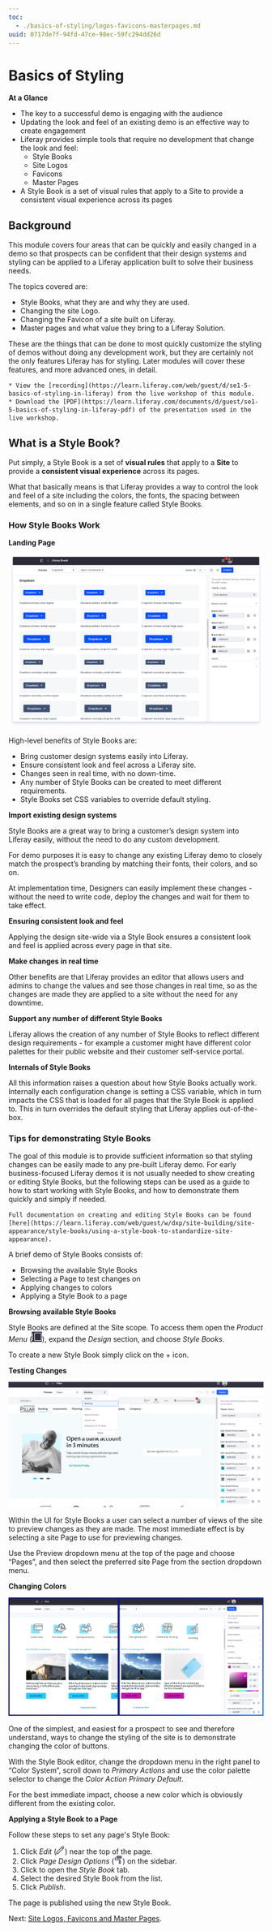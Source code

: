 ```yaml
---
toc:
  - ./basics-of-styling/logos-favicons-masterpages.md
uuid: 0717de7f-94fd-47ce-98ec-59fc294dd26d
---
```


# Basics of Styling

**At a Glance**

* The key to a successful demo is engaging with the audience
* Updating the look and feel of an existing demo is an effective way to create engagement
* Liferay provides simple tools that require no development that change the look and feel:
  * Style Books
  * Site Logos
  * Favicons
  * Master Pages
* A Style Book is a set of visual rules that apply to a Site to provide a consistent visual experience across its pages

## Background

This module covers four areas that can be quickly and easily changed in a demo so that prospects can be confident that their design systems and styling can be applied to a Liferay application built to solve their business needs.

The topics covered are:

* Style Books, what they are and why they are used.
* Changing the site Logo.
* Changing the Favicon of a site built on Liferay.
* Master pages and what value they bring to a Liferay Solution.

These are the things that can be done to most quickly customize the styling of demos without doing any development work, but they are certainly not the only features Liferay has for styling. Later modules will cover these features, and more advanced ones, in detail.

```{note}
* View the [recording](https://learn.liferay.com/web/guest/d/se1-5-basics-of-styling-in-liferay) from the live workshop of this module.
* Download the [PDF](https://learn.liferay.com/documents/d/guest/se1-5-basics-of-styling-in-liferay-pdf) of the presentation used in the live workshop.
```

## What is a Style Book?

Put simply, a Style Book is a set of **visual rules** that apply to a **Site** to provide a **consistent visual experience** across its pages.

What that basically means is that Liferay provides a way to control the look and feel of a site including the colors, the fonts, the spacing between elements, and so on in a single feature called Style Books.

### How Style Books Work

**Landing Page**

![Style Books provide a powerful way of changing the look and feel of a Liferay application without writing code.](./basics-of-styling/images/01.png)

High-level benefits of Style Books are:

* Bring customer design systems easily into Liferay.
* Ensure consistent look and feel across a Liferay site.
* Changes seen in real time, with no down-time.
* Any number of Style Books can be created to meet different requirements.
* Style Books set CSS variables to override default styling.

**Import existing design systems**

Style Books are a great way to bring a customer’s design system into Liferay easily, without the need to do any custom development.

For demo purposes it is easy to change any existing Liferay demo to closely match the prospect’s branding by matching their fonts, their colors, and so on.

At implementation time, Designers can easily implement these changes - without the need to write code, deploy the changes and wait for them to take effect.

**Ensuring consistent look and feel**

Applying the design site-wide via a Style Book ensures a consistent look and feel is applied across every page in that site.

**Make changes in real time**

Other benefits are that Liferay provides an editor that allows users and admins to change the values and see those changes in real time, so as the changes are made they are applied to a site without the need for any downtime.

**Support any number of different Style Books**

Liferay allows the creation of any number of Style Books to reflect different design requirements - for example a customer might have different color palettes for their public website and their customer self-service portal.

**Internals of Style Books**

All this information raises a question about how Style Books actually work. Internally each configuration change is setting a CSS variable, which in turn impacts the CSS that is loaded for all pages that the Style Book is applied to. This in turn overrides the default styling that Liferay applies out-of-the-box.

### Tips for demonstrating Style Books

The goal of this module is to provide sufficient information so that styling changes can be easily made to any pre-built Liferay demo. For early business-focused Liferay demos it is not usually needed to show creating or editing Style Books, but the following steps can be used as a guide to how to start working with Style Books, and how to demonstrate them quickly and simply if needed.

```{note}
Full documentation on creating and editing Style Books can be found [here](https://learn.liferay.com/web/guest/w/dxp/site-building/site-appearance/style-books/using-a-style-book-to-standardize-site-appearance).

```

A brief demo of Style Books consists of:

* Browsing the available Style Books
* Selecting a Page to test changes on
* Applying changes to colors
* Applying a Style Book to a page

**Browsing available Style Books**

Style Books are defined at the Site scope. To access them open the _Product Menu_ (![Product Menu](../../images/icon-product-menu.png)), expand the _Design_ section, and choose _Style Books_.

To create a new Style Book simply click on the + icon.

**Testing Changes**

![The Style Book UI provides the ability to preview changes on any site page.](./basics-of-styling/images/02.png)

Within the UI for Style Books a user can select a number of views of the site to preview changes as they are made. The most immediate effect is by selecting a site Page to use for previewing changes.

Use the Preview dropdown menu at the top of the page and choose “Pages”, and then select the preferred site Page from the section dropdown menu.

**Changing Colors**

![To easily show the impact of changes in a demo change the color of the buttons.](./basics-of-styling/images/03.png)

One of the simplest, and easiest for a prospect to see and therefore understand, ways to change the styling of the site is to demonstrate changing the color of buttons.

With the Style Book editor, change the dropdown menu in the right panel to “Color System”, scroll down to _Primary Actions_ and use the color palette selector to change the _Color Action Primary Default_.

For the best immediate impact, choose a new color which is obviously different from the existing color.

**Applying a Style Book to a Page**

Follow these steps to set any page's Style Book:

1. Click _Edit_ (![Edit icon](../../images/icon-edit.png)) near the top of the page.
2. Click _Page Design Options_ (![Page Design Options](../../images/icon-format.png)) on the sidebar.
3. Click to open the _Style Book_ tab.
4. Select the desired Style Book from the list.
5. Click _Publish_.

The page is published using the new Style Book.

Next: [Site Logos, Favicons and Master Pages](./basics-of-styling/logos-favicons-masterpages.md).
